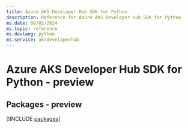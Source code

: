 ```yaml
---
title: Azure AKS Developer Hub SDK for Python
description: Reference for Azure AKS Developer Hub SDK for Python
ms.date: 08/02/2024
ms.topic: reference
ms.devlang: python
ms.service: aksdeveloperhub
---
```

# Azure AKS Developer Hub SDK for Python - preview
## Packages - preview
[!INCLUDE [packages](aks-developer-hub-index.md)]